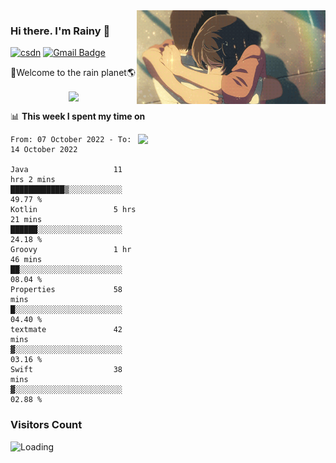 <img  align='right' height="150" src="https://github.com/LikeRainDay/LikeRainDay/blob/master/pic/img_rain_1.gif?raw=true">



### Hi there. I'm Rainy :lemon:

[![csdn](https://img.shields.io/badge/-csdn-c14438?style=flat-square&logo=c&logoColor=white)](https://blog.csdn.net/qq_15807167)
[![Gmail Badge](https://img.shields.io/badge/-gmail-c14438?style=flat-square&logo=Gmail&logoColor=white&link=mailto:houshuai0816@gmail.com)](mailto:houshuai0816@gmail.com)

🚀Welcome to the rain planet🌎

<center>
<img align='center'  src="https://source.unsplash.com/random/1200x600">
</center>

📊 **This week I spent my time on**

<img align='right'   width="300" src="https://github-readme-stats.vercel.app/api?username=LikeRainDay&show_icons=true&title_color=fff&icon_color=79ff97&text_color=9f9f9f&bg_color=151515&count_private=true">

<!--START_SECTION:waka-->

```text
From: 07 October 2022 - To: 14 October 2022

Java                   11 hrs 2 mins   ████████████▒░░░░░░░░░░░░   49.77 %
Kotlin                 5 hrs 21 mins   ██████░░░░░░░░░░░░░░░░░░░   24.18 %
Groovy                 1 hr 46 mins    ██░░░░░░░░░░░░░░░░░░░░░░░   08.04 %
Properties             58 mins         █░░░░░░░░░░░░░░░░░░░░░░░░   04.40 %
textmate               42 mins         ▓░░░░░░░░░░░░░░░░░░░░░░░░   03.16 %
Swift                  38 mins         ▓░░░░░░░░░░░░░░░░░░░░░░░░   02.88 %
```

<!--END_SECTION:waka-->

### Visitors Count
<img align="left" src = "https://profile-counter.glitch.me/LikeRainDay/count.svg" alt ="Loading">
